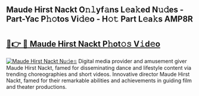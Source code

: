 ## Maude Hirst Nackt O𝚗𝚕yf𝚊ns L𝚎a𝚔ed N𝚞𝚍es - Part-Yac P𝚑𝚘tos Vi𝚍𝚎o - H𝚘𝚝 Part L𝚎a𝚔s AMP8R

# <h2><a href="http://kf8on1l.oniu.top/?m=Maude+Hirst+Nackt">🔗👉 🔴 Maude Hirst Nackt P𝚑ot𝚘𝚜 V𝚒d𝚎o</a></h2>

[![Maude Hirst Nackt Nu𝚍e𝚜](https://i.imgur.com/0qMVB7G.gif)](http://kf8on1l.oniu.top/?m=Maude+Hirst+Nackt)
Digital media provider and amusement giver Maude Hirst Nackt, famed for disseminating dance and lifestyle content via trending choreographies and short videos. Innovative director Maude Hirst Nackt, famed for their remarkable abilities and achievements in guiding film and theater productions.  
